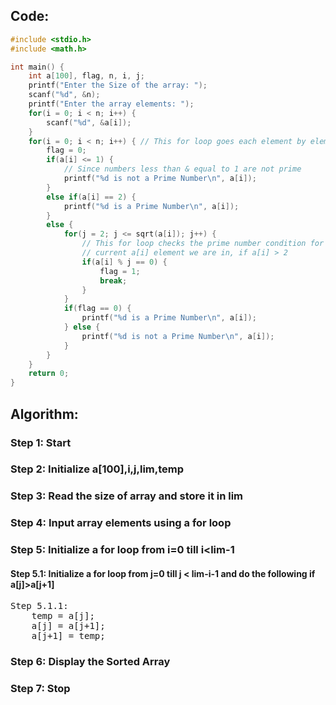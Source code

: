 ## Code:
```c
#include <stdio.h>
#include <math.h>

int main() {
    int a[100], flag, n, i, j;
    printf("Enter the Size of the array: ");
    scanf("%d", &n);
    printf("Enter the array elements: ");
    for(i = 0; i < n; i++) {
        scanf("%d", &a[i]);
    }
    for(i = 0; i < n; i++) { // This for loop goes each element by element
        flag = 0;
        if(a[i] <= 1) {
            // Since numbers less than & equal to 1 are not prime
            printf("%d is not a Prime Number\n", a[i]);
        }
        else if(a[i] == 2) {
            printf("%d is a Prime Number\n", a[i]);
        }
        else {
            for(j = 2; j <= sqrt(a[i]); j++) {
                // This for loop checks the prime number condition for the 
                // current a[i] element we are in, if a[i] > 2
                if(a[i] % j == 0) {
                    flag = 1;
                    break;
                }
            }
            if(flag == 0) {
                printf("%d is a Prime Number\n", a[i]);
            } else {
                printf("%d is not a Prime Number\n", a[i]);
            }
        }
    }
    return 0;
}

```

## Algorithm:

### Step 1: Start

### Step 2: Initialize a[100],i,j,lim,temp

### Step 3: Read the size of array and store it in lim

### Step 4: Input array elements using a for loop

### Step 5: Initialize a for loop from i=0 till i<lim-1

#### Step 5.1: Initialize a for loop from j=0 till j < lim-i-1 and do the following if a[j]>a[j+1]
<pre>
Step 5.1.1:
    temp = a[j];
    a[j] = a[j+1];
    a[j+1] = temp;
</pre>

### Step 6: Display the Sorted Array

### Step 7: Stop

